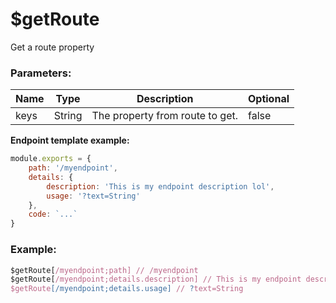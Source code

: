 # $getRoute
Get a route property

### Parameters:
| Name        | Type        | Description                          | Optional |
| ----------- | ----------- | ------------------------------------ | -------- |
| keys        | String      | The property from route to get.      | false    |

**Endpoint template example:**
```js
module.exports = {
    path: '/myendpoint',
    details: {
        description: 'This is my endpoint description lol',
        usage: '?text=String'
    },
    code: `...`
}
```

### Example:
```js
$getRoute[/myendpoint;path] // /myendpoint
$getRoute[/myendpoint;details.description] // This is my endpoint description lol
$getRoute[/myendpoint;details.usage] // ?text=String
```
